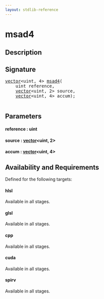 ```yaml
---
layout: stdlib-reference
---
```


# msad4

## Description





## Signature 

<pre>
<a href="/stdlib-reference/types/vector/index" class="code_type">vector</a>&lt;<span class="code_keyword">uint</span>, 4&gt; <a href="/stdlib-reference/global-decls/msad4">msad4</a>(
    <span class="code_keyword">uint</span> <span class='code_param'>reference</span>,
    <a href="/stdlib-reference/types/vector/index" class="code_type">vector</a>&lt;<span class="code_keyword">uint</span>, 2&gt; <span class='code_param'>source</span>,
    <a href="/stdlib-reference/types/vector/index" class="code_type">vector</a>&lt;<span class="code_keyword">uint</span>, 4&gt; <span class='code_param'>accum</span>);

</pre>

## Parameters

#### reference  : uint
#### source  : [vector](/stdlib-reference/types/vector/index)\<uint, 2\>
#### accum  : [vector](/stdlib-reference/types/vector/index)\<uint, 4\>

## Availability and Requirements

Defined for the following targets:

#### hlsl
Available in all stages.

#### glsl
Available in all stages.

#### cpp
Available in all stages.

#### cuda
Available in all stages.

#### spirv
Available in all stages.



